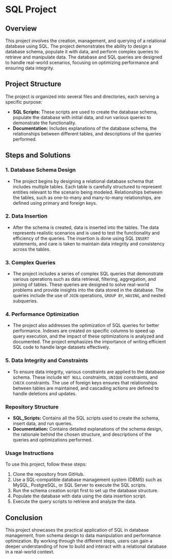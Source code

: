 # SQL Project

## Overview

This project involves the creation, management, and querying of a relational database using SQL. The project demonstrates the ability to design a database schema, populate it with data, and perform complex queries to retrieve and manipulate data. The database and SQL queries are designed to handle real-world scenarios, focusing on optimizing performance and ensuring data integrity.

## Project Structure

The project is organized into several files and directories, each serving a specific purpose:
- **SQL Scripts:** These scripts are used to create the database schema, populate the database with initial data, and run various queries to demonstrate the functionality.
- **Documentation:** Includes explanations of the database schema, the relationships between different tables, and descriptions of the queries performed.

## Steps and Solutions

### 1. Database Schema Design

- The project begins by designing a relational database schema that includes multiple tables. Each table is carefully structured to represent entities relevant to the scenario being modeled. Relationships between the tables, such as one-to-many and many-to-many relationships, are defined using primary and foreign keys.

### 2. Data Insertion

- After the schema is created, data is inserted into the tables. The data represents realistic scenarios and is used to test the functionality and efficiency of the queries. The insertion is done using SQL `INSERT` statements, and care is taken to maintain data integrity and consistency across the tables.

### 3. Complex Queries

- The project includes a series of complex SQL queries that demonstrate various operations such as data retrieval, filtering, aggregation, and joining of tables. These queries are designed to solve real-world problems and provide insights into the data stored in the database. The queries include the use of `JOIN` operations, `GROUP BY`, `HAVING`, and nested subqueries.

### 4. Performance Optimization

- The project also addresses the optimization of SQL queries for better performance. Indexes are created on specific columns to speed up query execution, and the impact of these optimizations is analyzed and documented. The project emphasizes the importance of writing efficient SQL code to handle large datasets effectively.

### 5. Data Integrity and Constraints

- To ensure data integrity, various constraints are applied to the database schema. These include `NOT NULL` constraints, `UNIQUE` constraints, and `CHECK` constraints. The use of foreign keys ensures that relationships between tables are maintained, and cascading actions are defined to handle deletions and updates.

### Repository Structure

- **SQL_Scripts:** Contains all the SQL scripts used to create the schema, insert data, and run queries.
- **Documentation:** Contains detailed explanations of the schema design, the rationale behind the chosen structure, and descriptions of the queries and optimizations performed.

### Usage Instructions

To use this project, follow these steps:
1. Clone the repository from GitHub.
2. Use a SQL-compatible database management system (DBMS) such as MySQL, PostgreSQL, or SQL Server to execute the SQL scripts.
3. Run the schema creation script first to set up the database structure.
4. Populate the database with data using the data insertion script.
5. Execute the query scripts to retrieve and analyze the data.

## Conclusion

This project showcases the practical application of SQL in database management, from schema design to data manipulation and performance optimization. By working through the different steps, users can gain a deeper understanding of how to build and interact with a relational database in a real-world context.
